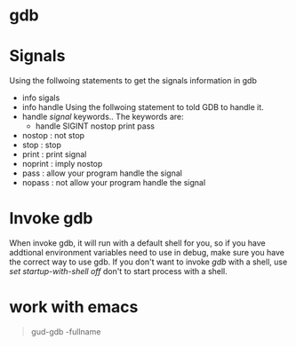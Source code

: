 # gdb

# Signals

Using the follwoing statements to get the signals information in gdb

-   info sigals
-   info handle Using the follwoing statement to told GDB to handle it.
-   handle _signal_ keywords.. The keywords are:
    -   handle SIGINT nostop print pass
-   nostop : not stop
-   stop : stop
-   print : print signal
-   noprint : imply nostop
-   pass : allow your program handle the signal
-   nopass : not allow your program handle the signal

# Invoke gdb

When invoke gdb, it will run with a default shell for you, so if you have addtional environment variables need to use in debug, make sure you have the correct way to use gdb. If you don't want to invoke _gdb_ with a shell, use _set startup-with-shell off_ don't to start process with a shell.
# work with emacs
> gud-gdb -fullname
